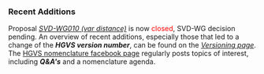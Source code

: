 ### Recent Additions

Proposal [_SVD-WG010 (var distance)_](/background/consultation/SVD-WG010/) is now <font color="red">closed</font>, SVD-WG decision pending.
An overview of recent additions, especially those that led to a change of the _**HGVS version number**_, can be found on the [_Versioning page_](/versioning).
The [HGVS nomenclature facebook page](https://www.facebook.com/HGVSmutnomen) regularly posts topics of interest, including _**Q&A's**_ and a nomenclature agenda.
